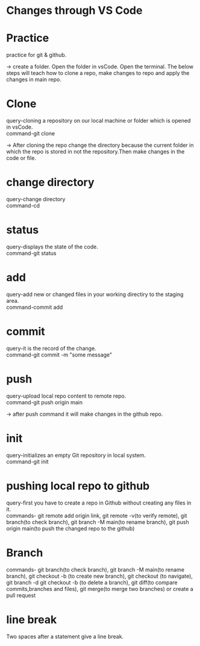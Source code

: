 # Changes through VS Code

# Practice

practice for git &amp; github.

-> create a folder. Open the folder in vsCode. Open the terminal. The below steps will teach how to clone a repo, make changes to repo and apply the changes in main repo.

# Clone

query-cloning a repository on our local machine or folder which is opened in vsCode.  
command-git clone <link>

-> After cloning the repo change the directory because the current folder in which the repo is stored in not the repository.Then make changes in the code or file.

# change directory

query-change directory  
command-cd <file name>

# status

query-displays the state of the code.  
command-git status

# add

query-add new or changed files in your working directiry to the staging area.  
command-commit add <file name>

# commit

query-it is the record of the change.  
command-git commit -m "some message"

# push

query-upload local repo content to remote repo.  
command-git push origin main

-> after push command it will make changes in the github repo.

# init

query-initializes an empty Git repository in local system.  
command-git init

# pushing local repo to github

query-first you have to create a repo in Github without creating any files in it.  
commands- git remote add origin link, git remote -v(to verify remote), git branch(to check branch), git branch -M main(to rename branch), git push origin main(to push the changed repo to the github)

# Branch
  
commands- git branch(to check branch), git branch -M main(to rename branch),  git checkout -b <new branch name>(to create new branch), git checkout <new branch name>(to navigate), git branch -d git checkout -b <branch name>(to delete a branch), git diff(to compare commits,branches and files), git merge<branch name>(to merge two branches) or create a pull request

# line break

Two spaces after a statement give a line break.
